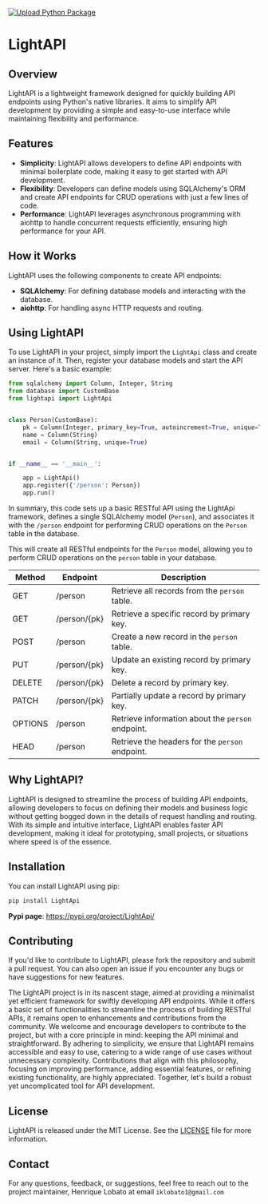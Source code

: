 
[![Upload Python Package](https://github.com/henriqueblobato/LightAPI/actions/workflows/python-publish.yml/badge.svg)](https://github.com/henriqueblobato/LightAPI/actions/workflows/python-publish.yml)

# LightAPI

## Overview
LightAPI is a lightweight framework designed for quickly building API endpoints using Python's native libraries. It aims to simplify API development by providing a simple and easy-to-use interface while maintaining flexibility and performance.

## Features
- **Simplicity**: LightAPI allows developers to define API endpoints with minimal boilerplate code, making it easy to get started with API development.
- **Flexibility**: Developers can define models using SQLAlchemy's ORM and create API endpoints for CRUD operations with just a few lines of code.
- **Performance**: LightAPI leverages asynchronous programming with aiohttp to handle concurrent requests efficiently, ensuring high performance for your API.

## How it Works
LightAPI uses the following components to create API endpoints:
- **SQLAlchemy**: For defining database models and interacting with the database.
- **aiohttp**: For handling async HTTP requests and routing.

## Using LightAPI
To use LightAPI in your project, simply import the `LightApi` class and create an instance of it. Then, register your database models and start the API server. Here's a basic example:

```python
from sqlalchemy import Column, Integer, String
from database import CustomBase
from lightapi import LightApi


class Person(CustomBase):
    pk = Column(Integer, primary_key=True, autoincrement=True, unique=True)
    name = Column(String)
    email = Column(String, unique=True)


if __name__ == '__main__':

    app = LightApi()
    app.register({'/person': Person})
    app.run()
```

In summary, this code sets up a basic RESTful API using the LightApi framework, defines a single SQLAlchemy model (`Person`), and associates it with the `/person` endpoint for performing CRUD operations on the `Person` table in the database.

This will create all RESTful endpoints for the `Person` model, allowing you to perform CRUD operations on the `person` table in your database.

| Method   | Endpoint           | Description                                          |
|----------|--------------------|------------------------------------------------------|
| GET      | /person            | Retrieve all records from the `person` table.        |
| GET      | /person/{pk}       | Retrieve a specific record by primary key.           |
| POST     | /person            | Create a new record in the `person` table.           |
| PUT      | /person/{pk}       | Update an existing record by primary key.            |
| DELETE   | /person/{pk}       | Delete a record by primary key.                      |
| PATCH    | /person/{pk}       | Partially update a record by primary key.            |
| OPTIONS  | /person            | Retrieve information about the `person` endpoint.    |
| HEAD     | /person            | Retrieve the headers for the `person` endpoint.      |


## Why LightAPI?
LightAPI is designed to streamline the process of building API endpoints, allowing developers to focus on defining their models and business logic without getting bogged down in the details of request handling and routing. With its simple and intuitive interface, LightAPI enables faster API development, making it ideal for prototyping, small projects, or situations where speed is of the essence.

## Installation
You can install LightAPI using pip:

```bash
pip install LightApi
```
**Pypi page**: https://pypi.org/project/LightApi/

## Contributing
If you'd like to contribute to LightAPI, please fork the repository and submit a pull request. You can also open an issue if you encounter any bugs or have suggestions for new features.

The LightAPI project is in its nascent stage, aimed at providing a minimalist yet efficient framework for swiftly developing API endpoints. While it offers a basic set of functionalities to streamline the process of building RESTful APIs, it remains open to enhancements and contributions from the community. We welcome and encourage developers to contribute to the project, but with a core principle in mind: keeping the API minimal and straightforward. By adhering to simplicity, we ensure that LightAPI remains accessible and easy to use, catering to a wide range of use cases without unnecessary complexity. Contributions that align with this philosophy, focusing on improving performance, adding essential features, or refining existing functionality, are highly appreciated. Together, let's build a robust yet uncomplicated tool for API development.

## License
LightAPI is released under the MIT License. See the [LICENSE](LICENSE) file for more information.

## Contact
For any questions, feedback, or suggestions, feel free to reach out to the project maintainer,
Henrique Lobato at email `iklobato1@gmail.com`
